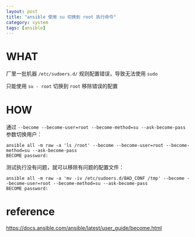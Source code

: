 ```yaml
---
layout: post
title: "ansible 使用 su 切换到 root 执行命令"
category: system
tags: [ansible]
---
```


# WHAT

厂里一批机器 `/etc/sudoers.d/` 规则配置错误，导致无法使用 `sudo`

只能使用 `su - root` 切换到 `root` 移除错误的配置


# HOW

通过 `--become --become-user=root --become-method=su --ask-become-pass` 参数切换用户：

    ansible all -m raw -a 'ls /root' --become --become-user=root --become-method=su --ask-become-pass
    BECOME password:

测试执行没有问题，就可以移除有问题的配置文件：

    ansible all -m raw -a 'mv -iv /etc/sudoers.d/BAD_CONF /tmp' --become --become-user=root --become-method=su --ask-become-pass
    BECOME password:

# reference

<https://docs.ansible.com/ansible/latest/user_guide/become.html>


